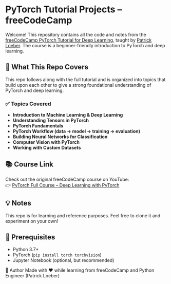 # PyTorch Tutorial Projects – freeCodeCamp

Welcome! This repository contains all the code and notes from the [freeCodeCamp PyTorch Tutorial for Deep Learning](https://www.youtube.com/watch?v=V_xro1bcAuA), taught by [Patrick Loeber](https://www.youtube.com/@pythonengineer). The course is a beginner-friendly introduction to PyTorch and deep learning.

## 🎯 What This Repo Covers

This repo follows along with the full tutorial and is organized into topics that build upon each other to give a strong foundational understanding of PyTorch and deep learning.

### ✅ Topics Covered

- **Introduction to Machine Learning & Deep Learning**
- **Understanding Tensors in PyTorch**
- **PyTorch Fundamentals**
- **PyTorch Workflow (data → model → training → evaluation)**
- **Building Neural Networks for Classification**
- **Computer Vision with PyTorch**
- **Working with Custom Datasets**


## 📚 Course Link

Check out the original freeCodeCamp course on YouTube:  
👉 [PyTorch Full Course – Deep Learning with PyTorch](https://www.youtube.com/watch?v=V_xro1bcAuA)

## 💡 Notes

This repo is for learning and reference purposes. Feel free to clone it and experiment on your own!

## 📌 Prerequisites

- Python 3.7+
- PyTorch (`pip install torch torchvision`)
- Jupyter Notebook (optional, but recommended)

🧠 Author
Made with ❤️ while learning from freeCodeCamp and Python Engineer (Patrick Loeber)



